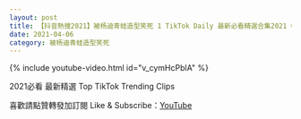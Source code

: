 ```yaml
---
layout: post
title: 【抖音熱搜2021】被杨迪青蛙造型笑死 1 TikTok Daily 最新必看精選合集2021 04 06
date: 2021-04-06
category: 被杨迪青蛙造型笑死
---
```


{% include youtube-video.html id="v_cymHcPblA" %}

2021必看 最新精選 Top TikTok Trending Clips

喜歡請點贊轉發加訂閱 Like & Subscribe：[YouTube](https://www.youtube.com/channel/UCAoR7VcanIPd04uEq_GIylA/videos)

